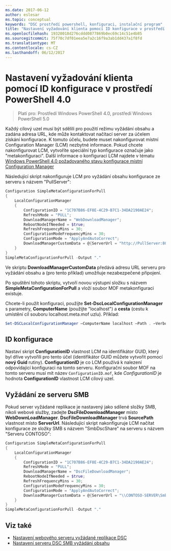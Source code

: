 ```yaml
---
ms.date: 2017-06-12
author: eslesar
ms.topic: conceptual
keywords: "DSC prostředí powershell, konfiguraci, instalační program"
title: "Nastavení vyžadování klienta pomocí ID konfigurace v prostředí PowerShell 4.0"
ms.openlocfilehash: 19328018d276cddd0877869b0ec69c14c51e4b85
ms.sourcegitcommit: 75f70c7df01eea5e7a2c16f9a3ab1dd437a1f8fd
ms.translationtype: MT
ms.contentlocale: cs-CZ
ms.lasthandoff: 06/12/2017
---
```

# <a name="setting-up-a-pull-client-using-configuration-id-in-powershell-40"></a>Nastavení vyžadování klienta pomocí ID konfigurace v prostředí PowerShell 4.0

>Platí pro: Prostředí Windows PowerShell 4.0, prostředí Windows PowerShell 5.0

Každý cílový uzel musí být sdělili pro použití režimu vyžádání obsahu a zadána adresa URL, kde může kontaktovat načítací server za účelem získání konfigurace. K tomuto účelu, budete muset nakonfigurovat místní Configuration Manager (LCM) nezbytné informace. Pokud chcete nakonfigurovat LCM, vytvoříte speciální typ konfigurace označuje jako "metakonfiguraci". Další informace o konfiguraci LCM najdete v tématu [Windows PowerShell 4.0 požadovaného stavu konfigurace místní Configuration Manager](metaConfig4.md)

Následující skript nakonfiguruje LCM pro vyžádání obsahu konfigurace ze serveru s názvem "PullServer":

```powershell
Configuration SimpleMetaConfigurationForPull 
{ 
    LocalConfigurationManager 
    { 
        ConfigurationID = "1C707B86-EF8E-4C29-B7C1-34DA2190AE24";
        RefreshMode = "PULL";
        DownloadManagerName = "WebDownloadManager";
        RebootNodeIfNeeded = $true;
        RefreshFrequencyMins = 30;
        ConfigurationModeFrequencyMins = 30; 
        ConfigurationMode = "ApplyAndAutoCorrect";
        DownloadManagerCustomData = @{ServerUrl = "http://PullServer:8080/PSDSCPullServer/PSDSCPullServer.svc"; AllowUnsecureConnection = “TRUE”}
    } 
} 
SimpleMetaConfigurationForPull -Output "."
```

Ve skriptu **DownloadManagerCustomData** předává adresu URL serveru pro vyžádání obsahu a (pro tento příklad) umožňuje nezabezpečené připojení. 

Po spuštění tohoto skriptu, vytvoří novou výstupní složku s názvem **SimpleMetaConfigurationForPull** a vloží soubor MOF metakonfiguraci existuje.

Chcete-li použít konfiguraci, použijte **Set-DscLocalConfigurationManager** s parametry, **ComputerName** (použijte "localhost") a **cesta** (cestu k umístění cíl souboru localhost.meta.mof uzlu). Příklad: 
```powershell
Set-DSCLocalConfigurationManager –ComputerName localhost –Path . –Verbose.
```

## <a name="configuration-id"></a>ID konfigurace
Nastaví skript **ConfigurationID** vlastnost LCM na identifikátor GUID, který byl dříve vytvořili pro tento účel (identifikátor GUID můžete vytvořit pomocí **nový Guid** rutiny). **ConfigurationID** je co LCM používá k nalezení odpovídající konfiguraci na tomto serveru. Konfigurační soubor MOF na tomto serveru musí mít název `ConfigurationID.mof`, kde *ConfigurationID* je hodnota **ConfigurationID** vlastnost LCM cílový uzel.

## <a name="pulling-from-an-smb-server"></a>Vyžádání ze serveru SMB

Pokud server vyžádané replikace je nastavený jako sdílené složky SMB, nikoli webové služby, zadejte **DscFileDownloadManager** místo **WebDownLoadManager**.
**DscFileDownloadManager** trvá **SourcePath** vlastnost místo **ServerUrl**. Následující skript nakonfiguruje LCM načítat konfigurace ze složky SMB s názvem "SmbDscShare" na serveru s názvem "Serveru CONTOSO":

```powershell
Configuration SimpleMetaConfigurationForPull 
{ 
    LocalConfigurationManager 
    { 
        ConfigurationID = "1C707B86-EF8E-4C29-B7C1-34DA2190AE24";
        RefreshMode = "PULL";
        DownloadManagerName = "DscFileDownloadManager";
        RebootNodeIfNeeded = $true;
        RefreshFrequencyMins = 30;
        ConfigurationModeFrequencyMins = 30; 
        ConfigurationMode = "ApplyAndAutoCorrect";
        DownloadManagerCustomData = @{ServerUrl = "\\CONTOSO-SERVER\SmbDscShare"}
    } 
} 
SimpleMetaConfigurationForPull -Output "."
```

## <a name="see-also"></a>Viz také

- [Nastavení webového serveru vyžádané replikace DSC](pullServer.md)
- [Nastavení serveru DSC SMB vyžádání obsahu](pullServerSMB.md)

